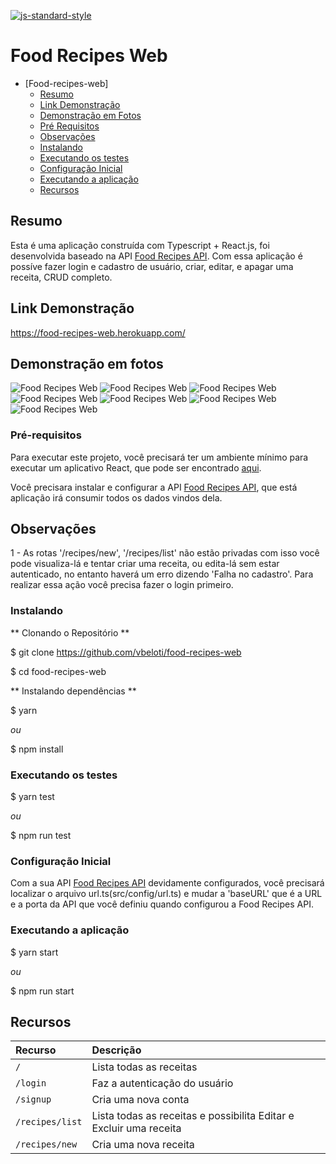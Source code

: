 [![js-standard-style](https://img.shields.io/badge/code%20style-standard-brightgreen.svg)](http://standardjs.com)

# Food Recipes Web

- [Food-recipes-web]
    - [Resumo](#resumo)
    - [Link Demonstração](#link-demonstracao-api)
    - [Demonstração em Fotos](#demonstracao-em-fotos)
    - [Pré Requisitos](#pre-requisitos)
    - [Observações](#pre-requisitos)
    - [Instalando](#instalando)
    - [Executando os testes](#executando-os-teste)
    - [Configuração Inicial](#configuracao-inicial)
    - [Executando a aplicação](#executando-a-aplicacao)
    - [Recursos](#recursos)

<!-- ## Link -->


## Resumo

Esta é uma aplicação construída com Typescript + React.js, foi desenvolvida baseado na API <a href="https://github.com/vbeloti/food-recipes-api">Food Recipes API</a>. Com essa aplicação é possíve fazer login e cadastro de usuário, criar, editar, e apagar uma receita, CRUD completo.

## Link Demonstração

<a href="https://food-recipes-web.herokuapp.com/">https://food-recipes-web.herokuapp.com/</a>

## Demonstração em fotos

<img src="https://github.com/vbeloti/food-recipes-web/blob/master/.github/food-recipes-web-1.jpg?raw=true" alt="Food Recipes Web" />
<img src="https://github.com/vbeloti/food-recipes-web/blob/master/.github/food-recipes-web-2.jpg?raw=true" alt="Food Recipes Web" />
<img src="https://github.com/vbeloti/food-recipes-web/blob/master/.github/food-recipes-web-3.jpg?raw=true" alt="Food Recipes Web" />
<img src="https://github.com/vbeloti/food-recipes-web/blob/master/.github/food-recipes-web-4.jpg?raw=true" alt="Food Recipes Web" />
<img src="https://github.com/vbeloti/food-recipes-web/blob/master/.github/food-recipes-web-5.jpg?raw=true" alt="Food Recipes Web" />
<img src="https://github.com/vbeloti/food-recipes-web/blob/master/.github/food-recipes-web-6.jpg?raw=true" alt="Food Recipes Web" />
<img src="https://github.com/vbeloti/food-recipes-web/blob/master/.github/food-recipes-web-7.jpg?raw=true" alt="Food Recipes Web" />

### Pré-requisitos

Para executar este projeto, você precisará ter um ambiente mínimo para executar um aplicativo React, que pode ser encontrado <a href="https://reactjs.org/docs/getting-started.html">aqui</a>.

Você precisara instalar e configurar a API <a href="https://github.com/vbeloti/food-recipes-api">Food Recipes API</a>, que está aplicação irá consumir todos os dados vindos dela.

## Observações

1 - As rotas '/recipes/new', '/recipes/list' não estão privadas com isso você pode visualiza-lá e tentar criar uma receita, ou edita-lá sem estar autenticado, no entanto haverá um erro dizendo 'Falha no cadastro'.
Para realizar essa ação você precisa fazer o login primeiro.

### Instalando

** Clonando o Repositório **

$ git clone https://github.com/vbeloti/food-recipes-web

$ cd food-recipes-web

** Instalando dependências **

$ yarn

_ou_

$ npm install

### Executando os testes

$ yarn test

_ou_

$ npm run test

### Configuração Inicial

Com a sua API <a href="https://github.com/vbeloti/food-recipes-api">Food Recipes API</a> devidamente configurados, você precisará localizar o arquivo url.ts(src/config/url.ts) e mudar a 'baseURL' que é a URL e a porta da API que você definiu quando configurou a Food Recipes API.

### Executando a aplicação

$ yarn start

_ou_

$ npm run start


## Recursos

| Recurso                    | Descrição                                                             |
|:--------------             |:----------------------------------------------------------------------|
| `/`                        | Lista todas as receitas                                               |
| `/login`                   | Faz a autenticação do usuário                                         |
| `/signup`                  | Cria uma nova conta                                                   |
| `/recipes/list`            | Lista todas as receitas e possibilita Editar e Excluir uma receita    |
| `/recipes/new`             | Cria uma nova receita                                                 |

